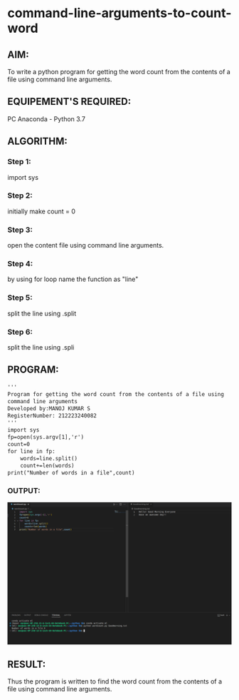 # command-line-arguments-to-count-word
## AIM:
To write a python program for getting the word count from the contents of a file using command line arguments.
## EQUIPEMENT'S REQUIRED: 
PC
Anaconda - Python 3.7
## ALGORITHM: 
### Step 1:

import sys
### Step 2:

initially make count = 0
### Step 3:

open the content file using command line arguments.
### Step 4:

by using for loop name the function as "line"
### Step 5:

split the line using .split
### Step 6:

split the line using .spli

## PROGRAM:
```
'''
Program for getting the word count from the contents of a file using command line arguments
Developed by:MANOJ KUMAR S
RegisterNumber: 212223240082
'''
import sys
fp=open(sys.argv[1],'r')
count=0
for line in fp:
    words=line.split()
    count+=len(words)
print("Number of words in a file",count)
```

### OUTPUT:
![Alt text](image.png)


## RESULT:
Thus the program is written to find the word count from the contents of a file using command line arguments.
